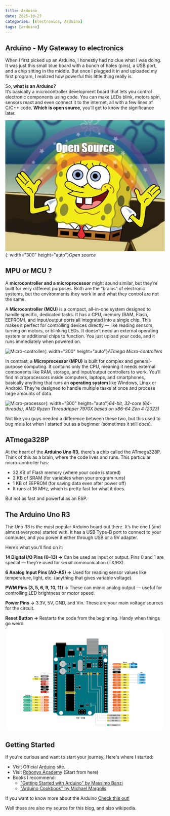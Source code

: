 ```yaml
---
title: Arduino
date: 2025-10-27
categories: [Electronics, Arduino]
tags: [arduino]
---
```


<script data-goatcounter="https://samarthhgowdaa.goatcounter.com/count" async src="//gc.zgo.at/count.js"></script>

## Arduino - My Gateway to electronics

When I first picked up an Arduino, I honestly had no clue what I was doing. It was just this small blue board with a bunch of holes (pins), a USB port, and a chip sitting in the middle. But once I plugged it in and uploaded my first program, I realized how powerful this little thing really is.

So, **what is an Arduino?** <br>
It’s basically a microcontroller development board that lets you control electronic components using code. You can make LEDs blink, motors spin, sensors react and even connect it to the internet, all with a few lines of C/C++ code. **Which is open source**, you'll get to know the significance later.

![Spongebob-openSourceMeme](/assets/img/Meme/openSource.png){: width="300" height="auto"}_Open source_



## MPU or MCU ?

A **microcontroller and a microprocessor** might sound similar, but they’re built for very different purposes. Both are the “brains” of electronic systems, but the environments they work in and what they control are not the same.

A **Microcontroller (MCU)** is a compact, all-in-one system designed to handle specific, dedicated tasks. It has a CPU, memory (RAM, Flash, EEPROM), and input/output ports all integrated into a single chip. This makes it perfect for controlling devices directly — like reading sensors, turning on motors, or blinking LEDs. It doesn’t need an external operating system or additional chips to function. You just upload your code, and it runs immediately when powered on.

![Micro-controller](https://upload.wikimedia.org/wikipedia/commons/thumb/c/c8/Microcontrollers_Atmega32_Atmega8.jpg/250px-Microcontrollers_Atmega32_Atmega8.jpg){: width="300" height="auto"}_ATmega Micro-controllers_

In contrast, a **Microprocessor (MPU)** is built for complex and general-purpose computing. It contains only the CPU, meaning it needs external components like RAM, storage, and input/output controllers to work. You’ll find microprocessors inside computers, laptops, and smartphones, basically anything that runs an **operating system** like Windows, Linux or Android. They’re designed to handle multiple tasks at once and process large amounts of data.

![Micro-processor](https://upload.wikimedia.org/wikipedia/commons/thumb/b/bd/Scan_des_AMD_Ryzen_Threadripper_7970X_20240407_075.jpg/250px-Scan_des_AMD_Ryzen_Threadripper_7970X_20240407_075.jpg){: width="300" height="auto"}_64-bit, 32-core (64-threads), AMD Ryzen Threadripper 7970X based on x86-64 Zen 4 (2023)_

Not like you guys needed a difference between these two, but this used to bug me a lot when I started out as a beginner (sometimes it still does).


## ATmega328P

At the heart of the **Arduino Uno R3**, there's a chip called the ATmega328P. Think of this as a brain, where the code lives and runs. This particular micro-controller has:
* 32 KB of Flash memory (where your code is stored)
* 2 KB of SRAM (for variables when your program runs)
* 1 KB of EEPROM (for saving data even after power off)
* It runs at 16 MHz, which is pretty fast for what it does.

But not as fast and powerful as an ESP.

## The Arduino Uno R3

The Uno R3 is the most popular Arduino board out there. It’s the one I (and almost everyone) started with. It has a USB Type-B port to connect to your computer, and you power it either through USB or a 9V adapter.

Here’s what you’ll find on it:

**14 Digital I/O Pins (0–13) →** Can be used as input or output. Pins 0 and 1 are special — they’re used for serial communication (TX/RX).

**6 Analog Input Pins (A0–A5) →** Used for reading sensor values like temperature, light, etc. (anything that gives variable voltage).

**PWM Pins (3, 5, 6, 9, 10, 11) →** These can mimic analog output — useful for controlling LED brightness or motor speed.

**Power Pins →** 3.3V, 5V, GND, and Vin. These are your main voltage sources for the circuit.

**Reset Button →** Restarts the code from the beginning. Handy when things go weird.

![pinDescription](/assets/img/Arduino/pinDescription.png)

## Getting Started

If you're curious and want to start your journey, Here's where I started:

* Visit Official <a href="https://www.arduino.cc" target="_blank">Arduino</a> site.
* Visit <a href="https://www.skool.com/robonyx/about" target="_blank">Robonyx Academy</a> (Start from here)
* Books I recommend:
  * <a href="https://www.sarcnet.org/files/Getting%20Started%20With%20Arduino.pdf" target="_blank">"Getting Started with Arduino" by Massimo Banzi</a>
  * <a href="https://juniorfall.wordpress.com/wp-content/uploads/2011/11/arduino-cookbook.pdf" target="_blank">"Arduino Cookbook" by Michael Margolis</a>

If you want to know more about the Arduino <a href="https://docs.arduino.cc/resources/datasheets/A000066-datasheet.pdf" target="_blank">Check this out!</a>

Well these are also my source for this blog, and also wikipedia.
